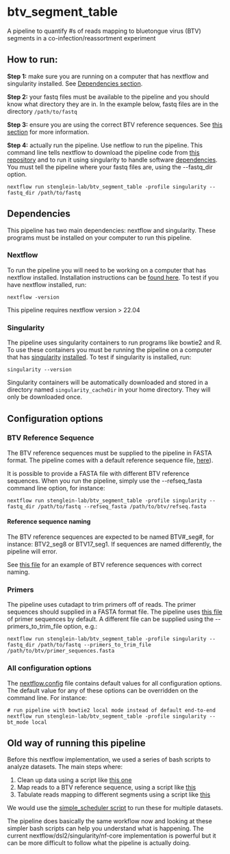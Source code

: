 # btv_segment_table
A pipeline to quantify #s of reads mapping to bluetongue virus (BTV) segments in a co-infection/reassortment experiment

## How to run:

**Step 1:** make sure you are running on a computer that has nextflow and singularity installed.  See [Dependencies section](#dependencies).

**Step 2:** your fastq files must be available to the pipeline and you should know what directory they are in.  In the example below, fastq files are in the directory `/path/to/fastq`

**Step 3:** ensure you are using the correct BTV reference sequences.  See [this section](#btv-reference-sequence) for more information.

**Step 4:** actually run the pipeline.  Use netflow to run the pipeline.  This command line tells nextflow to download the pipeline code from [this repository](https://github.com/stenglein-lab/btv_segment_table) and to run it using singularity to handle software [dependencies](#dependencies).  You must tell the pipeline where your fastq files are, using the --fastq_dir option.

```
nextflow run stenglein-lab/btv_segment_table -profile singularity --fastq_dir /path/to/fastq
```

## Dependencies

This pipeline has two main dependencies: nextflow and singularity.  These programs must be installed on your computer to run this pipeline.

### Nextflow

To run the pipeline you will need to be working on a computer that has nextflow installed. Installation instructions can be [found here](https://www.nextflow.io/docs/latest/getstarted.html#installation).  To test if you have nextflow installed, run:

```
nextflow -version
```

This pipeline requires nextflow version > 22.04

### Singularity 

The pipeline uses singularity containers to run programs like bowtie2 and R.  To use these containers you must be running the pipeline on a computer that has [singularity](https://sylabs.io/singularity) [installed](https://sylabs.io/guides/latest/admin-guide/installation.html).  To test if singularity is installed, run:

```
singularity --version
```


Singularity containers will be automatically downloaded and stored in a directory named `singularity_cacheDir` in your home directory.  They will only be downloaded once.


## Configuration options

### BTV Reference Sequence

The BTV reference sequences must be supplied to the pipeline in FASTA format.  The pipeline comes with a default reference sequence file, [here](./input/refseq/btv_refseq.fasta)).

It is possible to provide a FASTA file with different BTV reference sequences.  When you run the pipeline, simply use the --refseq_fasta command line option, for instance:

```
nextflow run stenglein-lab/btv_segment_table -profile singularity --fastq_dir /path/to/fastq --refseq_fasta /path/to/btv/refseq.fasta
```

#### Reference sequence naming

The BTV reference sequences are expected to be named BTV#_seg#, for instance: BTV2_seg8 or BTV17_seg1.  If sequences are named differently, the pipeline will error.

See [this file](./input/refseq/btv_refseq.fasta) for an example of BTV reference sequences with correct naming.

### Primers

The pipeline uses cutadapt to trim primers off of reads.  The primer sequences should supplied in a FASTA format file.  The pipeline uses [this file](./input/refseq/BTV_primers.fasta) of primer sequences by default.  A different file can be supplied using the --primers_to_trim_file option, e.g.:

```
nextflow run stenglein-lab/btv_segment_table -profile singularity --fastq_dir /path/to/fastq --primers_to_trim_file /path/to/btv/primer_sequences.fasta
```

### All configuration options

The [nextflow.config](./nextflow.config) file contains default values for all configuration options.  The default value for any of these options can be overridden on the command line.  For instance:

```
# run pipeline with bowtie2 local mode instead of default end-to-end
nextflow run stenglein-lab/btv_segment_table -profile singularity --bt_mode local
```




## Old way of running this pipeline

Before this nextflow implementation, we used a series of bash scripts to analyze datasets.  The main steps where:

1. Clean up data using a script like [this one](./scripts/run_preprocessing_pipeline_one_sample_btv)
2. Map reads to a BTV reference sequence, using a script like [this](./scripts/run_bt_align_paired_endtoend)
3. Tabulate reads mapping to different segments using a script like [this](./scripts/make_segment_table_from_sam)

We would use the [simple_scheduler script](https://github.com/stenglein-lab/stenglein_lab_scripts/blob/master/simple_scheduler) to run these for multiple datasets.

The pipeline does basically the same workflow now and looking at these simpler bash scripts can help you understand what is happening.  The current nextflow/dsl2/singularity/nf-core implementation is powerful but it can be more difficult to follow what the pipeline is actually doing.

